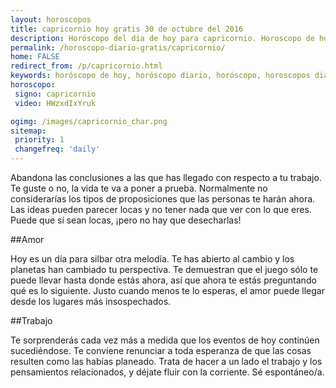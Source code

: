 ```yaml
---
layout: horoscopos
title: capricornio hoy gratis 30 de octubre del 2016 
description: Horóscopo del dia de hoy para capricornio. Horoscopo de hoy 30 de octubre del 2016. Las predicciones de amor, trabajo, vida personal gratis.
permalink: /horoscopo-diario-gratis/capricornio/
home: FALSE
redirect_from: /p/capricornio.html
keywords: horóscopo de hoy, horóscopo diario, horóscopo, horoscopos diarios gratis del dia de hoy, horóscopo diario gratis,horóscopo 2016, horóscopo esperanza gracia, horoscopo capricornio hoy, horoscop, horóscopos gratis, horoscopo capricornio, horoscopo capricornio 2016, Tarot, Astrologia, Zodíaco, capricornio, horoscopo gratis
horoscopo:
 signo: capricornio
 video: HWzxdIxYruk

ogimg: /images/capricornio_char.png
sitemap:
 priority: 1
 changefreq: 'daily'
---
```



Abandona las conclusiones a las que has llegado con respecto a tu trabajo. Te guste o no, la vida te va a poner a prueba. Normalmente no considerarías los tipos de proposiciones que las personas te harán ahora. Las ideas pueden parecer locas y no tener nada que ver con lo que eres. Puede que sí sean locas, ¡pero no hay que desecharlas!

##Amor

Hoy es un día para silbar otra melodía. Te has abierto al cambio y los planetas han cambiado tu perspectiva. Te demuestran que el juego sólo te puede llevar hasta donde estás ahora, así que ahora te estás preguntando qué es lo siguiente. Justo cuando menos te lo esperas, el amor puede llegar desde los lugares más insospechados.

##Trabajo

Te sorprenderás cada vez más a medida que los eventos de hoy continúen sucediéndose. Te conviene renunciar a toda esperanza de que las cosas resulten como las habías planeado. Trata de hacer a un lado el trabajo y los pensamientos relacionados, y déjate fluir con la corriente. Sé espontáneo/a.